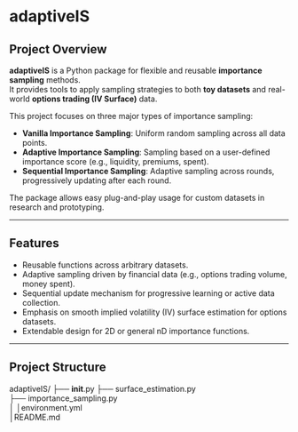 # adaptiveIS

## Project Overview

**adaptiveIS** is a Python package for flexible and reusable **importance sampling** methods.  
It provides tools to apply sampling strategies to both **toy datasets** and real-world **options trading (IV Surface)** data.

This project focuses on three major types of importance sampling:
- **Vanilla Importance Sampling**: Uniform random sampling across all data points.
- **Adaptive Importance Sampling**: Sampling based on a user-defined importance score (e.g., liquidity, premiums, spent).
- **Sequential Importance Sampling**: Adaptive sampling across rounds, progressively updating after each round.

The package allows easy plug-and-play usage for custom datasets in research and prototyping.

---

## Features

- Reusable functions across arbitrary datasets.
- Adaptive sampling driven by financial data (e.g., options trading volume, money spent).
- Sequential update mechanism for progressive learning or active data collection.
- Emphasis on smooth implied volatility (IV) surface estimation for options datasets.
- Extendable design for 2D or general nD importance functions.

---

## Project Structure

adaptiveIS/
├── __init__.py
├── surface_estimation.py       
├── importance_sampling.py       
│
│environment.yml              
│README.md                     